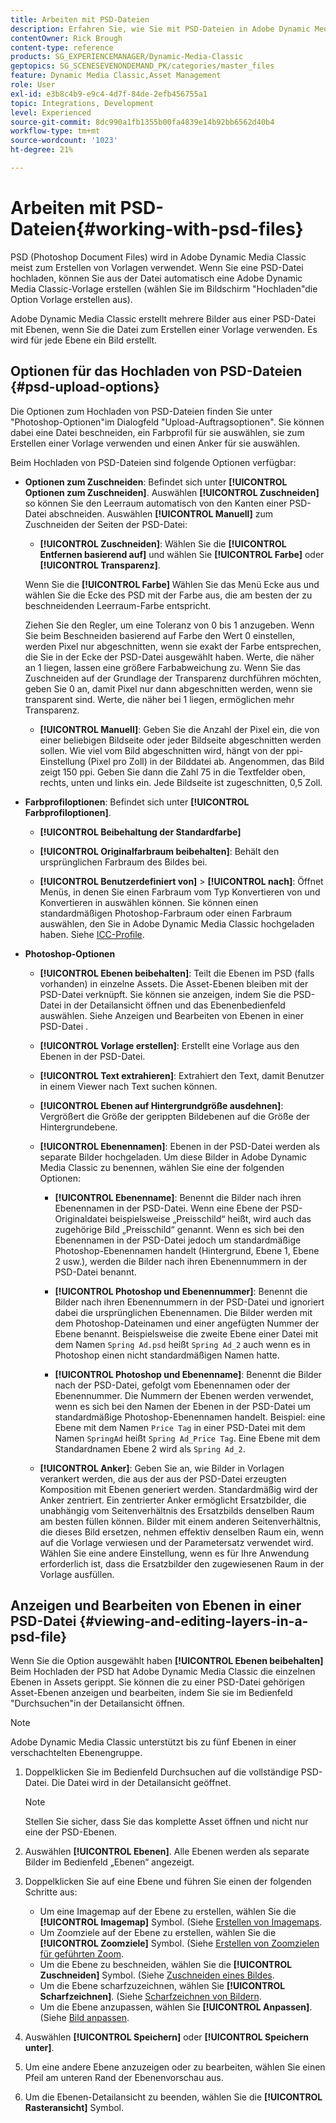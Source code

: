 ```yaml
---
title: Arbeiten mit PSD-Dateien
description: Erfahren Sie, wie Sie mit PSD-Dateien in Adobe Dynamic Media Classic arbeiten.
contentOwner: Rick Brough
content-type: reference
products: SG_EXPERIENCEMANAGER/Dynamic-Media-Classic
geptopics: SG_SCENESEVENONDEMAND_PK/categories/master_files
feature: Dynamic Media Classic,Asset Management
role: User
exl-id: e3b8c4b9-e9c4-4d7f-84de-2efb456755a1
topic: Integrations, Development
level: Experienced
source-git-commit: 8dc990a1fb1355b00fa4839e14b92bb6562d40b4
workflow-type: tm+mt
source-wordcount: '1023'
ht-degree: 21%

---
```


# Arbeiten mit PSD-Dateien{#working-with-psd-files}

<!--   USED TO BE AN OPTION UNDER COLOR PROFILE OPTIONS * **Convert To sRGB (default)**: Converts to sRGB (Standard Red Green Blue). sRGB is the recommended color space for displaying images on Web pages. -->

PSD (Photoshop Document Files) wird in Adobe Dynamic Media Classic meist zum Erstellen von Vorlagen verwendet. Wenn Sie eine PSD-Datei hochladen, können Sie aus der Datei automatisch eine Adobe Dynamic Media Classic-Vorlage erstellen (wählen Sie im Bildschirm &quot;Hochladen&quot;die Option Vorlage erstellen aus).

Adobe Dynamic Media Classic erstellt mehrere Bilder aus einer PSD-Datei mit Ebenen, wenn Sie die Datei zum Erstellen einer Vorlage verwenden. Es wird für jede Ebene ein Bild erstellt.

## Optionen für das Hochladen von PSD-Dateien {#psd-upload-options}

Die Optionen zum Hochladen von PSD-Dateien finden Sie unter &quot;Photoshop-Optionen&quot;im Dialogfeld &quot;Upload-Auftragsoptionen&quot;. Sie können dabei eine Datei beschneiden, ein Farbprofil für sie auswählen, sie zum Erstellen einer Vorlage verwenden und einen Anker für sie auswählen.

Beim Hochladen von PSD-Dateien sind folgende Optionen verfügbar:

* **Optionen zum Zuschneiden**: Befindet sich unter **[!UICONTROL Optionen zum Zuschneiden]**. Auswählen **[!UICONTROL Zuschneiden]** so können Sie den Leerraum automatisch von den Kanten einer PSD-Datei abschneiden. Auswählen **[!UICONTROL Manuell]** zum Zuschneiden der Seiten der PSD-Datei:

   * **[!UICONTROL Zuschneiden]**: Wählen Sie die **[!UICONTROL Entfernen basierend auf]** und wählen Sie **[!UICONTROL Farbe]** oder **[!UICONTROL Transparenz]**.

  Wenn Sie die **[!UICONTROL Farbe]** Wählen Sie das Menü Ecke aus und wählen Sie die Ecke des PSD mit der Farbe aus, die am besten der zu beschneidenden Leerraum-Farbe entspricht.

  Ziehen Sie den Regler, um eine Toleranz von 0 bis 1 anzugeben. Wenn Sie beim Beschneiden basierend auf Farbe den Wert 0 einstellen, werden Pixel nur abgeschnitten, wenn sie exakt der Farbe entsprechen, die Sie in der Ecke der PSD-Datei ausgewählt haben. Werte, die näher an 1 liegen, lassen eine größere Farbabweichung zu. Wenn Sie das Zuschneiden auf der Grundlage der Transparenz durchführen möchten, geben Sie 0 an, damit Pixel nur dann abgeschnitten werden, wenn sie transparent sind. Werte, die näher bei 1 liegen, ermöglichen mehr Transparenz.

   * **[!UICONTROL Manuell]**: Geben Sie die Anzahl der Pixel ein, die von einer beliebigen Bildseite oder jeder Bildseite abgeschnitten werden sollen. Wie viel vom Bild abgeschnitten wird, hängt von der ppi-Einstellung (Pixel pro Zoll) in der Bilddatei ab. Angenommen, das Bild zeigt 150 ppi. Geben Sie dann die Zahl 75 in die Textfelder oben, rechts, unten und links ein. Jede Bildseite ist zugeschnitten, 0,5 Zoll.

* **Farbprofiloptionen**: Befindet sich unter **[!UICONTROL Farbprofiloptionen]**.

   * **[!UICONTROL Beibehaltung der Standardfarbe]**

   * **[!UICONTROL Originalfarbraum beibehalten]**: Behält den ursprünglichen Farbraum des Bildes bei.

   * **[!UICONTROL Benutzerdefiniert von]** > **[!UICONTROL nach]**: Öffnet Menüs, in denen Sie einen Farbraum vom Typ Konvertieren von und Konvertieren in auswählen können. Sie können einen standardmäßigen Photoshop-Farbraum oder einen Farbraum auswählen, den Sie in Adobe Dynamic Media Classic hochgeladen haben. Siehe [ICC-Profile](/help/using/icc-profiles.md).

* **Photoshop-Optionen**

   * **[!UICONTROL Ebenen beibehalten]**: Teilt die Ebenen im PSD (falls vorhanden) in einzelne Assets. Die Asset-Ebenen bleiben mit der PSD-Datei verknüpft. Sie können sie anzeigen, indem Sie die PSD-Datei in der Detailansicht öffnen und das Ebenenbedienfeld auswählen. Siehe Anzeigen und Bearbeiten von Ebenen in einer PSD-Datei .

   * **[!UICONTROL Vorlage erstellen]**: Erstellt eine Vorlage aus den Ebenen in der PSD-Datei.

   * **[!UICONTROL Text extrahieren]**: Extrahiert den Text, damit Benutzer in einem Viewer nach Text suchen können.

   * **[!UICONTROL Ebenen auf Hintergrundgröße ausdehnen]**: Vergrößert die Größe der gerippten Bildebenen auf die Größe der Hintergrundebene.

   * **[!UICONTROL Ebenennamen]**: Ebenen in der PSD-Datei werden als separate Bilder hochgeladen. Um diese Bilder in Adobe Dynamic Media Classic zu benennen, wählen Sie eine der folgenden Optionen:

      * **[!UICONTROL Ebenenname]**: Benennt die Bilder nach ihren Ebenennamen in der PSD-Datei. Wenn eine Ebene der PSD-Originaldatei beispielsweise „Preisschild“ heißt, wird auch das zugehörige Bild „Preisschild“ genannt. Wenn es sich bei den Ebenennamen in der PSD-Datei jedoch um standardmäßige Photoshop-Ebenennamen handelt (Hintergrund, Ebene 1, Ebene 2 usw.), werden die Bilder nach ihren Ebenennummern in der PSD-Datei benannt. <!-- not their default layer names -->

      * **[!UICONTROL Photoshop und Ebenennummer]**: Benennt die Bilder nach ihren Ebenennummern in der PSD-Datei und ignoriert dabei die ursprünglichen Ebenennamen. Die Bilder werden mit dem Photoshop-Dateinamen und einer angefügten Nummer der Ebene benannt. Beispielsweise die zweite Ebene einer Datei mit dem Namen `Spring Ad.psd` heißt `Spring Ad_2` auch wenn es in Photoshop einen nicht standardmäßigen Namen hatte.

      * **[!UICONTROL Photoshop und Ebenenname]**: Benennt die Bilder nach der PSD-Datei, gefolgt vom Ebenennamen oder der Ebenennummer. Die Nummern der Ebenen werden verwendet, wenn es sich bei den Namen der Ebenen in der PSD-Datei um standardmäßige Photoshop-Ebenennamen handelt. Beispiel: eine Ebene mit dem Namen `Price Tag` in einer PSD-Datei mit dem Namen `SpringAd` heißt `Spring Ad_Price Tag`. Eine Ebene mit dem Standardnamen Ebene 2 wird als `Spring Ad_2`.

   * **[!UICONTROL Anker]**: Geben Sie an, wie Bilder in Vorlagen verankert werden, die aus der aus der PSD-Datei erzeugten Komposition mit Ebenen generiert werden. Standardmäßig wird der Anker zentriert. Ein zentrierter Anker ermöglicht Ersatzbilder, die unabhängig vom Seitenverhältnis des Ersatzbilds denselben Raum am besten füllen können. Bilder mit einem anderen Seitenverhältnis, die dieses Bild ersetzen, nehmen effektiv denselben Raum ein, wenn auf die Vorlage verwiesen und der Parametersatz verwendet wird. Wählen Sie eine andere Einstellung, wenn es für Ihre Anwendung erforderlich ist, dass die Ersatzbilder den zugewiesenen Raum in der Vorlage ausfüllen.

## Anzeigen und Bearbeiten von Ebenen in einer PSD-Datei {#viewing-and-editing-layers-in-a-psd-file}

Wenn Sie die Option ausgewählt haben **[!UICONTROL Ebenen beibehalten]** Beim Hochladen der PSD hat Adobe Dynamic Media Classic die einzelnen Ebenen in Assets gerippt. Sie können die zu einer PSD-Datei gehörigen Asset-Ebenen anzeigen und bearbeiten, indem Sie sie im Bedienfeld &quot;Durchsuchen&quot;in der Detailansicht öffnen.

>[!NOTE]
>
>Adobe Dynamic Media Classic unterstützt bis zu fünf Ebenen in einer verschachtelten Ebenengruppe.

1. Doppelklicken Sie im Bedienfeld Durchsuchen auf die vollständige PSD-Datei. Die Datei wird in der Detailansicht geöffnet.

   >[!NOTE]
   >
   >Stellen Sie sicher, dass Sie das komplette Asset öffnen und nicht nur eine der PSD-Ebenen.

1. Auswählen **[!UICONTROL Ebenen]**. Alle Ebenen werden als separate Bilder im Bedienfeld „Ebenen“ angezeigt.
1. Doppelklicken Sie auf eine Ebene und führen Sie einen der folgenden Schritte aus:

   * Um eine Imagemap auf der Ebene zu erstellen, wählen Sie die **[!UICONTROL Imagemap]** Symbol. (Siehe [Erstellen von Imagemaps](creating-image-maps.md#creating_image_maps).
   * Um Zoomziele auf der Ebene zu erstellen, wählen Sie die **[!UICONTROL Zoomziele]** Symbol. (Siehe [Erstellen von Zoomzielen für geführten Zoom](creating-zoom-targets-guided-zoom.md#creating_zoom_targets_for_guided_zoom).
   * Um die Ebene zu beschneiden, wählen Sie die **[!UICONTROL Zuschneiden]** Symbol. (Siehe [Zuschneiden eines Bildes](cropping-image.md#cropping_an_image).
   * Um die Ebene scharfzuzeichnen, wählen Sie **[!UICONTROL Scharfzeichnen]**. (Siehe [Scharfzeichnen von Bildern](sharpening-image.md#sharpening_an_image).
   * Um die Ebene anzupassen, wählen Sie **[!UICONTROL Anpassen]**. (Siehe [Bild anpassen](adjusting-image.md#adjusting_an_image).

1. Auswählen **[!UICONTROL Speichern]** oder **[!UICONTROL Speichern unter]**.
1. Um eine andere Ebene anzuzeigen oder zu bearbeiten, wählen Sie einen Pfeil am unteren Rand der Ebenenvorschau aus.
1. Um die Ebenen-Detailansicht zu beenden, wählen Sie die **[!UICONTROL Rasteransicht]** Symbol.
